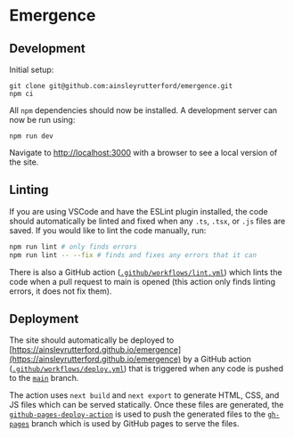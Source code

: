# Emergence

## Development

Initial setup:

```
git clone git@github.com:ainsleyrutterford/emergence.git
npm ci
```

All `npm` dependencies should now be installed. A development server can now be run using:

```
npm run dev
```

Navigate to [http://localhost:3000](http://localhost:3000) with a browser to see a local version of the site.

## Linting

If you are using VSCode and have the ESLint plugin installed, the code should automatically be linted and fixed when any `.ts`, `.tsx`, or `.js` files are saved. If you would like to lint the code manually, run:

```bash
npm run lint # only finds errors
npm run lint -- --fix # finds and fixes any errors that it can
```

There is also a GitHub action ([`.github/workflows/lint.yml`](.github/workflows/lint.yml)) which lints the code when a pull request to main is opened (this action only finds linting errors, it does not fix them).

## Deployment

The site should automatically be deployed to [https://ainsleyrutterford.github.io/emergence](https://ainsleyrutterford.github.io/emergence) by a GitHub action ([`.github/workflows/deploy.yml`](.github/workflows/deploy.yml)) that is triggered when any code is pushed to the [`main`](https://github.com/ainsleyrutterford/emergence/tree/main) branch.

The action uses `next build` and `next export` to generate HTML, CSS, and JS files which can be served statically. Once these files are generated, the [`github-pages-deploy-action`](https://github.com/JamesIves/github-pages-deploy-action) is used to push the generated files to the [`gh-pages`](https://github.com/ainsleyrutterford/emergence/tree/gh-pages) branch which is used by GitHub pages to serve the files.